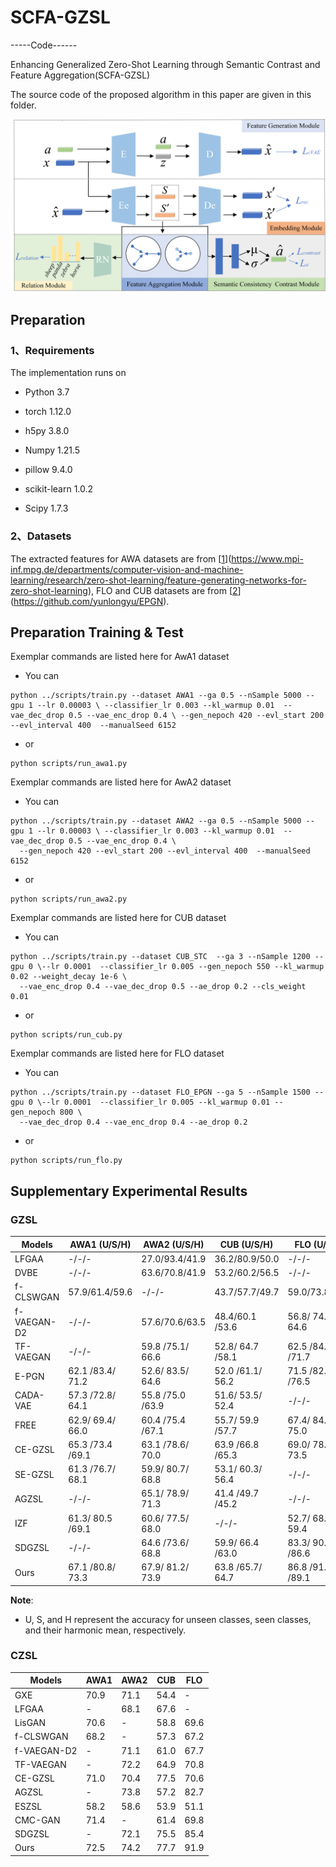 # SCFA-GZSL
-----Code------

Enhancing Generalized Zero-Shot Learning through Semantic Contrast and Feature Aggregation(SCFA-GZSL)

The source code of the proposed algorithm in this paper are given in this folder.

![image](Fig.1.png)
## Preparation
### 1、Requirements
The implementation runs on

* Python 3.7

* torch 1.12.0

* h5py 3.8.0

* Numpy 1.21.5

* pillow 9.4.0

* scikit-learn 1.0.2

* Scipy 1.7.3

### 2、Datasets
The extracted features for AWA datasets are from [[1](https://www.mpi-inf.mpg.de/departments/computer-vision-and-machine-learning/research/zero-shot-learning/feature-generating-networks-for-zero-shot-learning)](https://www.mpi-inf.mpg.de/departments/computer-vision-and-machine-learning/research/zero-shot-learning/feature-generating-networks-for-zero-shot-learning), FLO and CUB datasets are from [[2](https://github.com/yunlongyu/EPGN)](https://github.com/yunlongyu/EPGN). 

## Preparation Training & Test
Exemplar commands are listed here for AwA1 dataset

+ You can
```
python ../scripts/train.py --dataset AWA1 --ga 0.5 --nSample 5000 --gpu 1 --lr 0.00003 \ --classifier_lr 0.003 --kl_warmup 0.01  --vae_dec_drop 0.5 --vae_enc_drop 0.4 \ --gen_nepoch 420 --evl_start 200 --evl_interval 400  --manualSeed 6152
```
+ or
```
python scripts/run_awa1.py
```

Exemplar commands are listed here for AwA2 dataset

+ You can
```
python ../scripts/train.py --dataset AWA2 --ga 0.5 --nSample 5000 --gpu 1 --lr 0.00003 \ --classifier_lr 0.003 --kl_warmup 0.01  --vae_dec_drop 0.5 --vae_enc_drop 0.4 \
  --gen_nepoch 420 --evl_start 200 --evl_interval 400  --manualSeed 6152
```
+ or
```
python scripts/run_awa2.py
```

Exemplar commands are listed here for CUB dataset

+ You can
```
python ../scripts/train.py --dataset CUB_STC  --ga 3 --nSample 1200 --gpu 0 \--lr 0.0001  --classifier_lr 0.005 --gen_nepoch 550 --kl_warmup 0.02 --weight_decay 1e-6 \
  --vae_enc_drop 0.4 --vae_dec_drop 0.5 --ae_drop 0.2 --cls_weight 0.01
```
+ or
```
python scripts/run_cub.py
```

Exemplar commands are listed here for FLO dataset

+ You can
```
python ../scripts/train.py --dataset FLO_EPGN --ga 5 --nSample 1500 --gpu 0 \--lr 0.0001  --classifier_lr 0.005 --kl_warmup 0.01 --gen_nepoch 800 \
  --vae_dec_drop 0.4 --vae_enc_drop 0.4 --ae_drop 0.2
```
+ or
```
python scripts/run_flo.py
```

## Supplementary Experimental Results

### GZSL

| Models       | AWA1 (U/S/H) | AWA2 (U/S/H) | CUB (U/S/H) | FLO (U/S/H) |
|--------------|--------------|--------------|-------------|-------------|
| LFGAA   | -/-/-        | 27.0/93.4/41.9| 36.2/80.9/50.0       | -/-/-    |
| DVBE    | -/-/-        | 63.6/70.8/41.9| 53.2/60.2/56.5| -/-/- |
| f-CLSWGAN| 57.9/61.4/59.6| -/-/-        |  43.7/57.7/49.7| 59.0/73.8/65.6 |
| f-VAEGAN-D2| -/-/-       |  57.6/70.6/63.5| 48.4/60.1 /53.6 |56.8/ 74.9/ 64.6|
| TF-VAEGAN | -/-/-        |  59.8 /75.1/ 66.6| 52.8/ 64.7 /58.1| 62.5 /84.1 /71.7|
| E-PGN    |  62.1 /83.4/ 71.2| 52.6/ 83.5/ 64.6 |52.0 /61.1/ 56.2| 71.5 /82.2 /76.5 |
| CADA-VAE | 57.3 /72.8/ 64.1| 55.8 /75.0 /63.9| 51.6/ 53.5/ 52.4| -/-/- |
| FREE     |  62.9/ 69.4/ 66.0| 60.4 /75.4 /67.1 |55.7/ 59.9 /57.7 |67.4/ 84.5/ 75.0|
| CE-GZSL  | 65.3 /73.4 /69.1|63.1 /78.6/ 70.0 |63.9 /66.8 /65.3 |69.0/ 78.7/ 73.5|
| SE-GZSL | 61.3 /76.7/ 68.1| 59.9/ 80.7/ 68.8| 53.1/ 60.3/ 56.4  | -/-/- | 
| AGZSL    | -/-/- |  65.1/ 78.9/ 71.3| 41.4 /49.7 /45.2|-/-/-|
| IZF      | 61.3/ 80.5 /69.1 |60.6/ 77.5/ 68.0| -/-/-  | 52.7/ 68.0/ 59.4| 
| SDGZSL   | -/-/-        | 64.6 /73.6/ 68.8| 59.9/ 66.4 /63.0 |83.3/ 90.2 /86.6 | 
| Ours    | 67.1 /80.8/ 73.3 |67.9/ 81.2/ 73.9 |63.8 /65.7/ 64.7 |86.8 /91.5 /89.1| 

**Note**: 
- U, S, and H represent the accuracy for unseen classes, seen classes, and their harmonic mean, respectively.
  
### CZSL

| Models | AWA1 | AWA2 | CUB | FLO |
| --- | --- | --- | --- | --- |
| GXE | 70.9 | 71.1 | 54.4 | - |
| LFGAA | - |68.1 | 67.6 | - |
| LisGAN | 70.6 |- | 58.8 | 69.6 |
| f-CLSWGAN | 68.2 |- | 57.3 | 67.2 | 
| f-VAEGAN-D2 | - |71.1 | 61.0 | 67.7 | 
| TF-VAEGAN |- | 72.2 | 64.9 | 70.8 |
| CE-GZSL | 71.0 | 70.4 | 77.5 | 70.6 |
| AGZSL | - |73.8 | 57.2 | 82.7 | 
| ESZSL | 58.2 | 58.6 | 53.9 | 51.1 |
| CMC-GAN | 71.4 |- | 61.4 | 69.8 | 
| SDGZSL | - |72.1 | 75.5 | 85.4 |
| Ours | 72.5 | 74.2 | 77.7 | 91.9 |

